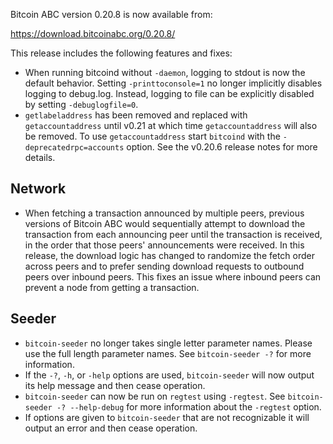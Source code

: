Bitcoin ABC version 0.20.8 is now available from:

  <https://download.bitcoinabc.org/0.20.8/>

This release includes the following features and fixes:
 - When running bitcoind without `-daemon`, logging to stdout is now the
   default behavior. Setting `-printtoconsole=1` no longer implicitly disables
   logging to debug.log. Instead, logging to file can be explicitly disabled by
   setting `-debuglogfile=0`.
 - `getlabeladdress` has been removed and replaced with `getaccountaddress`
   until v0.21 at which time `getaccountaddress` will also be removed.  To
   use `getaccountaddress` start `bitcoind` with the `-deprecatedrpc=accounts`
   option.  See the v0.20.6 release notes for more details.

Network
-------
 - When fetching a transaction announced by multiple peers, previous versions of
   Bitcoin ABC would sequentially attempt to download the transaction from each
   announcing peer until the transaction is received, in the order that those
   peers' announcements were received.  In this release, the download logic has
   changed to randomize the fetch order across peers and to prefer sending
   download requests to outbound peers over inbound peers. This fixes an issue
   where inbound peers can prevent a node from getting a transaction.

Seeder
------
 - `bitcoin-seeder` no longer takes single letter parameter names.  Please use
   the full length parameter names.  See `bitcoin-seeder -?` for more
   information.
 - If the `-?`, `-h`, or `-help` options are used, `bitcoin-seeder` will now
   output its help message and then cease operation.
 - `bitcoin-seeder` can now be run on `regtest` using `-regtest`.  See
   `bitcoin-seeder -? --help-debug` for more information about the `-regtest`
   option.
 - If options are given to `bitcoin-seeder` that are not recognizable it will
   output an error and then cease operation.
